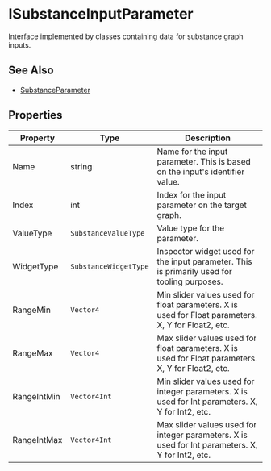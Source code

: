 # ISubstanceInputParameter
Interface implemented by classes containing data for substance graph inputs.

## See Also

 - [SubstanceParameter](/docs/scripting/Utility/SubstanceParameter.md)

## Properties

| Property | Type | Description |
| -------- | ---- | ----------- |
| Name | string | Name for the input parameter. This is based on the input's identifier value. |
| Index | int | Index for the input parameter on the target graph. |
| ValueType | `SubstanceValueType` | Value type for the parameter. |
| WidgetType | `SubstanceWidgetType` | Inspector widget used for the input parameter. This is primarily used for tooling purposes. |
| RangeMin | `Vector4` | Min slider values used for float parameters. X is used for Float parameters. X, Y for Float2, etc. |
| RangeMax | `Vector4` | Max slider values used for float parameters. X is used for Float parameters. X, Y for Float2, etc. |
| RangeIntMin | `Vector4Int` | Min slider values used for integer parameters. X is used for Int parameters. X, Y for Int2, etc. |
| RangeIntMax | `Vector4Int` | Max slider values used for integer parameters. X is used for Int parameters. X, Y for Int2, etc. |
